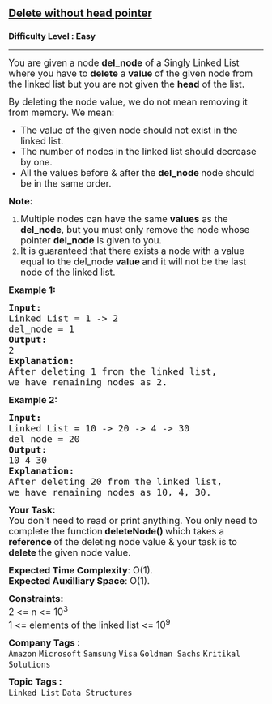 <h2><a href="https://www.geeksforgeeks.org/problems/delete-without-head-pointer/1?page=1&sprint=0ec03cea5d45f27194a614ac5db94f0c&sortBy=submissions">Delete without head pointer</a></h2><h3>Difficulty Level : Easy</h3><hr><div class="problems_problem_content__Xm_eO"><p><span style="font-size: 18px;">You are given a node <strong>del_node</strong> of a Singly Linked List where you have to <strong>delete</strong> a <strong>value </strong>of the given node from the linked list but you are not given the <strong>head</strong> of the list.</span></p>
<p><span style="font-size: 18px;">By deleting the node value, we do not mean removing it from memory. We mean:</span></p>
<ul>
<li><span style="font-size: 18px;">The value of the given node should not exist in the linked list.</span></li>
<li><span style="font-size: 18px;">The number of nodes in the linked list should decrease by one.</span></li>
<li><span style="font-size: 18px;">All the values before &amp; after the <strong>del_node </strong>node should be in the same order.</span></li>
</ul>
<p><span style="font-size: 18px;"><strong>Note: </strong></span></p>
<ol>
<li><span style="font-size: 18px;">Multiple nodes can have the same <strong>values</strong> as the <strong>del_node</strong>, but you must only remove the node whose pointer <strong>del_node</strong> is given to you.</span></li>
<li><span style="font-size: 18px;">It is guaranteed that there exists a node with a value equal to the del_node <strong>value </strong>and it will not be the last node of the linked list.</span></li>
</ol>
<p><span style="font-size: 18px;"><strong>Example 1:</strong></span></p>
<pre><span style="font-size: 18px;"><strong>Input:
</strong>Linked List = 1 -&gt; 2
del_node = 1
<strong>Output: <br></strong></span><span style="font-size: 18px;">2<strong>
Explanation: <br></strong>After deleting 1 from the linked list, <br>we have remaining nodes as 2.</span>
</pre>
<p><span style="font-size: 18px;"><strong>Example 2:</strong></span></p>
<pre><span style="font-size: 18px;"><strong>Input:
</strong>Linked List = 10 -&gt; 20 -&gt; 4 -&gt; 30
del_node = 20
<strong>Output: <br></strong>10 4 30<strong>
Explanation: <br></strong>After deleting 20 from the linked list, <br>we have remaining nodes as 10, 4, 30.</span></pre>
<p><span style="font-size: 18px;"><strong>Your Task:</strong><br>You don't need to read or print anything. You only need to complete the function<strong>&nbsp;deleteNode()&nbsp;</strong>which takes a <strong>reference </strong>of the deleting node value &amp; your task is to <strong>delete&nbsp;</strong>the given node value.</span></p>
<p><span style="font-size: 18px;"><strong>Expected Time Complexity</strong>: O(1).<br><strong>Expected Auxilliary Space</strong>: O(1).</span></p>
<p><span style="font-size: 18px;"><strong>Constraints:</strong><br>2 &lt;= n &lt;= 10<sup>3&nbsp;</sup>&nbsp;<br>1 &lt;= elements of the linked list &lt;= 10<sup>9</sup><br></span></p></div><p><span style=font-size:18px><strong>Company Tags : </strong><br><code>Amazon</code>&nbsp;<code>Microsoft</code>&nbsp;<code>Samsung</code>&nbsp;<code>Visa</code>&nbsp;<code>Goldman Sachs</code>&nbsp;<code>Kritikal Solutions</code>&nbsp;<br><p><span style=font-size:18px><strong>Topic Tags : </strong><br><code>Linked List</code>&nbsp;<code>Data Structures</code>&nbsp;